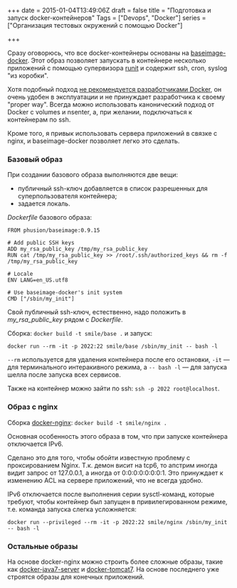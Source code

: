 +++
date = 2015-01-04T13:49:06Z
draft = false
title = "Подготовка и запуск docker-контейнеров"
Tags = ["Devops", "Docker"]
series = ["Организация тестовых окружений с помощью Docker"]

+++

Сразу оговорюсь, что все docker-контейнеры основаны на [baseimage-docker](http://phusion.github.io/baseimage-docker/). Этот образ позволяет запускать в контейнере несколько приложений с помощью супервизора [runit](http://smarden.org/runit/) и содержит ssh, cron, syslog "из коробки".

Хотя подобный подход [не рекомендуется разработчиками Docker](http://jpetazzo.github.io/2014/06/23/docker-ssh-considered-evil/), он очень удобен в эксплуатации и не принуждает разработчика к своему "proper way". Всегда можно использовать канонический подход от Docker с volumes и nsenter, а, при желании, подключаться к контейнерам по ssh.

Кроме того, я привык использовать сервера приложений в связке с nginx, и baseimage-docker позволяет легко это сделать.

### Базовый образ

При создании базового образа выполняются две вещи:

* публичный ssh-ключ добавляется в список разрешенных для суперпользователя контейнера;
* задается локаль.

*Dockerfile* базового образа:
```
FROM phusion/baseimage:0.9.15

# Add public SSH keys
ADD my_rsa_public_key /tmp/my_rsa_public_key
RUN cat /tmp/my_rsa_public_key >> /root/.ssh/authorized_keys && rm -f /tmp/my_rsa_public_key

# Locale
ENV LANG=en_US.utf8

# Use baseimage-docker's init system
CMD ["/sbin/my_init"]
```

Свой публичный ssh-ключ, естественно, надо положить в *my_rsa_public_key* рядом с *Dockerfile*.

Сборка: ```docker build -t smile/base .``` и запуск:

```
docker run --rm -it -p 2022:22 smile/base /sbin/my_init -- bash -l
```

```--rm``` используется для удаления контейнера после его остановки, ```-it``` — для терминального интеракивного режима, а ```-- bash -l``` — для запуска шелла после запуска всех сервисов.

Также на контейнер можно зайти по ssh: ```ssh -p 2022 root@localhost```.

### Образ с nginx

Сборка [docker-nginx](https://github.com/dddpaul/docker-nginx): ```docker build -t smile/nginx .```

Основная особенность этого образа в том, что при запуске контейнера отключается IPv6.

Сделано это для того, чтобы обойти известную проблему с проксированием Nginx. Т.к. демон висит на tcp6, то апстрим иногда видит запрос от 127.0.0.1, а иногда от 0:0:0:0:0:0:0:1. Это принуждает к изменению ACL на сервере приложений, что не всегда удобно.

IPv6 отключается после выполнения серии sysctl-команд, которые требуют, чтобы контейнер был запущен в привилегированном режиме, т.е. команда запуска слегка усложняется:

```
docker run --privileged --rm -it -p 2022:22 smile/nginx /sbin/my_init -- bash -l
```

### Остальные образы

На основе docker-nginx можно строить более сложные образы, такие как [docker-java7-server](https://github.com/dddpaul/docker-java7-server) и  [docker-tomcat7](https://github.com/dddpaul/docker-tomcat7). На основе последнего уже строятся образы для конечных приложений.